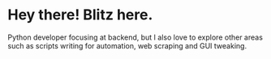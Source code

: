# Hey there! Blitz here.

Python developer focusing at backend, but I also love to explore other areas such as scripts writing for automation, web scraping and GUI tweaking.
<br>
